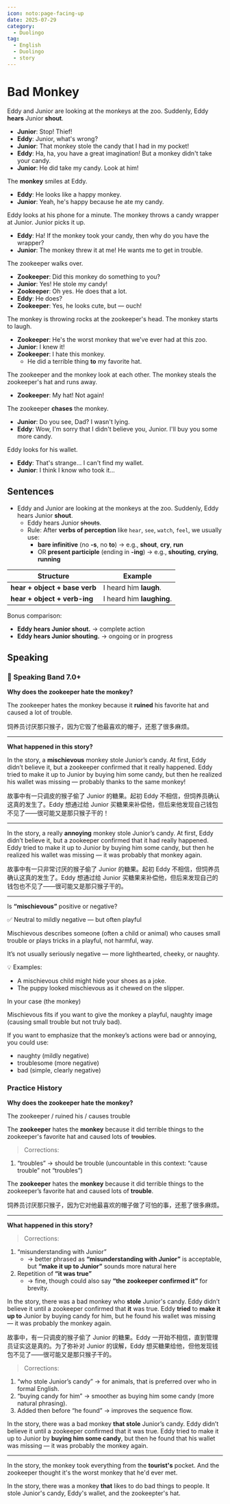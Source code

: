 ```yaml
---
icon: noto:page-facing-up
date: 2025-07-29
category:
  - Duolingo
tag:
  - English
  - Duolingo
  - story
---
```


# Bad Monkey

Eddy and Junior are looking at the monkeys at the zoo. Suddenly, Eddy **hears** Junior **shout**.

- **Junior**: Stop! Thief!
- **Eddy**: Junior, what's wrong?
- **Junior**: That monkey stole the candy that I had in my pocket!
- **Eddy**: Ha, ha, you have a great imagination! But a monkey didn't take your candy.
- **Junior**: He did take my candy. Look at him!

The **monkey** smiles at Eddy.

- **Eddy**: He looks like a happy monkey.
- **Junior**: Yeah, he's happy because he ate my candy.

Eddy looks at his phone for a minute. The monkey throws a candy wrapper at Junior. Junior picks it up.

- **Eddy**: Ha! If the monkey took your candy, then why do you have the wrapper?
- **Junior**: The monkey threw it at me! He wants me to get in trouble.

The zookeeper walks over.

- **Zookeeper**: Did this monkey do something to you?
- **Junior**: Yes! He stole my candy!
- **Zookeeper**: Oh yes. He does that a lot.
- **Eddy**: He does?
- **Zookeeper**: Yes, he looks cute, but — ouch!

The monkey is throwing rocks at the zookeeper's head. The monkey starts to laugh.

- **Zookeeper**: He's the worst monkey that we've ever had at this zoo.
- **Junior**: I knew it!
- **Zookeeper**: I hate this monkey.
  - He did a terrible thing **to** my favorite hat.

The zookeeper and the monkey look at each other. The monkey steals the zookeeper's hat and runs away.

- **Zookeeper**: My hat! Not again!

The zookeeper **chases** the monkey.

- **Junior**: Do you see, Dad? I wasn't lying.
- **Eddy**: Wow, I'm sorry that I didn't believe you, Junior. I'll buy you some more candy.

Eddy looks for his wallet.

- **Eddy**: That's strange... I can't find my wallet.
- **Junior**: I think I know who took it...

## Sentences

- Eddy and Junior are looking at the monkeys at the zoo. Suddenly, Eddy hears Junior **shout**.
  - Eddy hears Junior ~~shouts~~.
  - Rule: After **verbs of perception** like `hear`, `see`, `watch`, `feel`, we usually use:
    - **bare infinitive** (no **-s**, no **to**) → e.g., **shout**, **cry**, **run**
    - OR **present participle** (ending in **-ing**) → e.g., **shouting**, **crying**, **running**

| Structure                     | Example                   |
| ----------------------------- | ------------------------- |
| **hear + object + base verb** | I heard him **laugh**.    |
| **hear + object + verb-ing**  | I heard him **laughing**. |

Bonus comparison:

- **Eddy hears Junior shout.** → complete action
- **Eddy hears Junior shouting.** → ongoing or in progress

## Speaking

### 🌟 Speaking Band 7.0+

**Why does the zookeeper hate the monkey?**

The zookeeper hates the monkey because it **ruined** his favorite hat and caused a lot of trouble.

饲养员讨厌那只猴子，因为它毁了他最喜欢的帽子，还惹了很多麻烦。

---

**What happened in this story?**

In the story, a **mischievous** monkey stole Junior’s candy. At first, Eddy didn’t believe it, but a zookeeper confirmed that it really happened. Eddy tried to make it up to Junior by buying him some candy, but then he realized his wallet was missing — probably thanks to the same monkey!

故事中有一只调皮的猴子偷了 Junior 的糖果。起初 Eddy 不相信，但饲养员确认这真的发生了。Eddy 想通过给 Junior 买糖果来补偿他，但后来他发现自己钱包不见了——很可能又是那只猴子干的！

---

In the story, a really **annoying** monkey stole Junior’s candy. At first, Eddy didn’t believe it, but a zookeeper confirmed that it had really happened. Eddy tried to make it up to Junior by buying him some candy, but then he realized his wallet was missing — it was probably that monkey again.

故事中有一只非常讨厌的猴子偷了 Junior 的糖果。起初 Eddy 不相信，但饲养员确认这真的发生了。Eddy 想通过给 Junior 买糖果来补偿他，但后来发现自己的钱包也不见了——很可能又是那只猴子干的。

---

Is **“mischievous”** positive or negative?

✅ Neutral to mildly negative — but often playful

Mischievous describes someone (often a child or animal) who causes small trouble or plays tricks in a playful, not harmful, way.

It’s not usually seriously negative — more lighthearted, cheeky, or naughty.

💡 Examples:

- A mischievous child might hide your shoes as a joke.
- The puppy looked mischievous as it chewed on the slipper.

In your case (the monkey)

Mischievous fits if you want to give the monkey a playful, naughty image (causing small trouble but not truly bad).

If you want to emphasize that the monkey’s actions were bad or annoying, you could use:

- naughty (mildly negative)
- troublesome (more negative)
- bad (simple, clearly negative)

### Practice History

**Why does the zookeeper hate the monkey?**

The zookeeper / ruined his / causes trouble

The **zookeeper** hates the **monkey** because it did terrible things to the zookeeper's favorite hat and caused lots of ~~troubles~~.

> Corrections:

1. “troubles” → should be trouble (uncountable in this context: “cause trouble” not “troubles”)

The **zookeeper** hates the **monkey** because it did terrible things to the zookeeper’s favorite hat and caused lots of **trouble**.

饲养员讨厌那只猴子，因为它对他最喜欢的帽子做了可怕的事，还惹了很多麻烦。

---

**What happened in this story?**

> Corrections:

1. “misunderstanding with Junior”
   - → better phrased as **“misunderstanding with Junior”** is acceptable, but **“make it up to Junior”** sounds more natural here
2. Repetition of **“it was true”**
   - → fine, though could also say **“the zookeeper confirmed it”** for brevity.

In the story, there was a bad monkey who **stole** Junior's candy. Eddy didn’t believe it until a zookeeper confirmed that **it** was true. Eddy **tried** to **make it up to** Junior by buying candy for him, but he found his wallet was missing — it was probably the monkey again.

故事中，有一只调皮的猴子偷了 Junior 的糖果。Eddy 一开始不相信，直到管理员证实这是真的。为了弥补对 Junior 的误解，Eddy 想买糖果给他，但他发现钱包不见了——很可能又是那只猴子干的。

> Corrections:

1. “who stole Junior’s candy” → for animals, that is preferred over who in formal English.
2. “buying candy for him” → smoother as buying him some candy (more natural phrasing).
3. Added then before “he found” → improves the sequence flow.

In the story, there was a bad monkey **that stole** Junior’s candy. Eddy didn’t believe it until a zookeeper confirmed that it was true. Eddy tried to make it up to Junior by **buying him some candy**, but then he found that his wallet was missing — it was probably the monkey again.

---

In the story, the monkey took everything from the **tourist's** pocket. And the zookeeper thought it's the worst monkey that he'd ever met.

In the story, there was a monkey **that** likes to do bad things to people. It stole Junior's candy, Eddy's wallet, and the zookeepter's hat.
